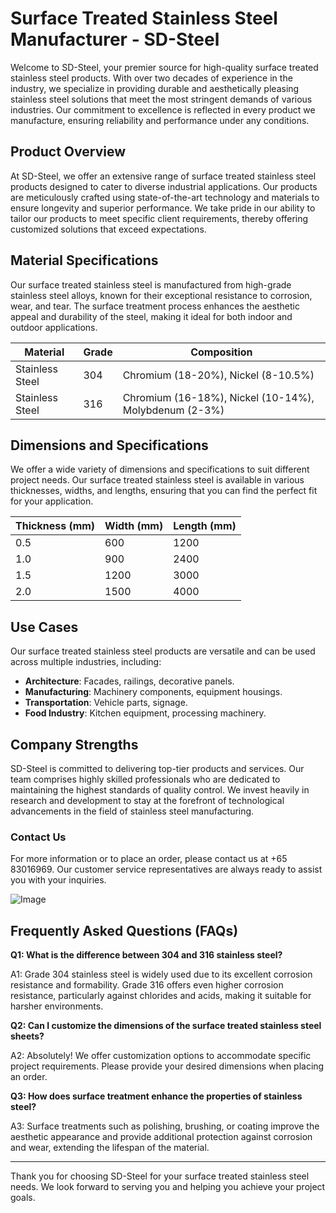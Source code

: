 # Surface Treated Stainless Steel Manufacturer - SD-Steel

Welcome to SD-Steel, your premier source for high-quality surface treated stainless steel products. With over two decades of experience in the industry, we specialize in providing durable and aesthetically pleasing stainless steel solutions that meet the most stringent demands of various industries. Our commitment to excellence is reflected in every product we manufacture, ensuring reliability and performance under any conditions.

## Product Overview

At SD-Steel, we offer an extensive range of surface treated stainless steel products designed to cater to diverse industrial applications. Our products are meticulously crafted using state-of-the-art technology and materials to ensure longevity and superior performance. We take pride in our ability to tailor our products to meet specific client requirements, thereby offering customized solutions that exceed expectations.

## Material Specifications

Our surface treated stainless steel is manufactured from high-grade stainless steel alloys, known for their exceptional resistance to corrosion, wear, and tear. The surface treatment process enhances the aesthetic appeal and durability of the steel, making it ideal for both indoor and outdoor applications.

| **Material** | **Grade** | **Composition** |
|--------------|-----------|-----------------|
| Stainless Steel | 304 | Chromium (18-20%), Nickel (8-10.5%) |
| Stainless Steel | 316 | Chromium (16-18%), Nickel (10-14%), Molybdenum (2-3%) |

## Dimensions and Specifications

We offer a wide variety of dimensions and specifications to suit different project needs. Our surface treated stainless steel is available in various thicknesses, widths, and lengths, ensuring that you can find the perfect fit for your application.

| **Thickness (mm)** | **Width (mm)** | **Length (mm)** |
|--------------------|----------------|-----------------|
| 0.5                | 600            | 1200            |
| 1.0                | 900            | 2400            |
| 1.5                | 1200           | 3000            |
| 2.0                | 1500           | 4000            |

## Use Cases

Our surface treated stainless steel products are versatile and can be used across multiple industries, including:

- **Architecture**: Facades, railings, decorative panels.
- **Manufacturing**: Machinery components, equipment housings.
- **Transportation**: Vehicle parts, signage.
- **Food Industry**: Kitchen equipment, processing machinery.

## Company Strengths

SD-Steel is committed to delivering top-tier products and services. Our team comprises highly skilled professionals who are dedicated to maintaining the highest standards of quality control. We invest heavily in research and development to stay at the forefront of technological advancements in the field of stainless steel manufacturing.

### Contact Us

For more information or to place an order, please contact us at +65 83016969. Our customer service representatives are always ready to assist you with your inquiries.

![Image](https://github.com/user-attachments/assets/2567258e-e124-4816-932d-1809bd27ef0b)

## Frequently Asked Questions (FAQs)

**Q1: What is the difference between 304 and 316 stainless steel?**

A1: Grade 304 stainless steel is widely used due to its excellent corrosion resistance and formability. Grade 316 offers even higher corrosion resistance, particularly against chlorides and acids, making it suitable for harsher environments.

**Q2: Can I customize the dimensions of the surface treated stainless steel sheets?**

A2: Absolutely! We offer customization options to accommodate specific project requirements. Please provide your desired dimensions when placing an order.

**Q3: How does surface treatment enhance the properties of stainless steel?**

A3: Surface treatments such as polishing, brushing, or coating improve the aesthetic appearance and provide additional protection against corrosion and wear, extending the lifespan of the material.

---

Thank you for choosing SD-Steel for your surface treated stainless steel needs. We look forward to serving you and helping you achieve your project goals.